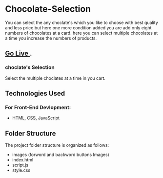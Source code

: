 # Chocolate-Selection
You can select the any choclate's which you like to choose with best quality and less price.but here one more condition added 
you are add only eight numbers of chocolates at a card. here you can select multiple chocolates at a time you increase the numbers of products. 

## [Go Live ](https://12vishalkumar.github.io/Chocolate-Selection/).

### choclate's Selection
Select the multiple choclates at a time in you cart.
## Technologies Used
### For Front-End Devlopment: 
* HTML, CSS, JavaScript
## Folder Structure
The project folder structure is organized as follows:
* images (forword and backword buttons Images)
* index.html
* script.js
* style.css
